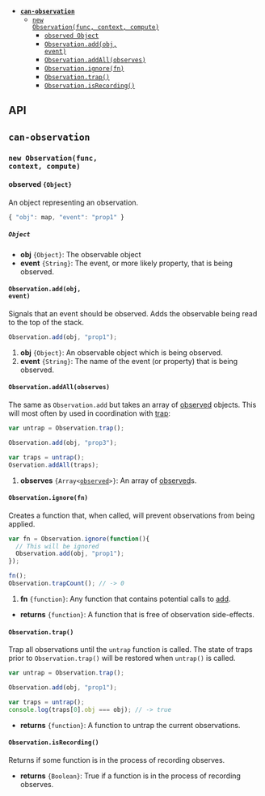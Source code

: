 
- <code>[__can-observation__ ](#can-observation-)</code>
  - <code>[new Observation(func, context, compute)](#new-observationfunc-context-compute)</code>
    - <code>[observed Object](#observed-object)</code>
    - <code>[Observation.add(obj, event)](#observationaddobj-event)</code>
    - <code>[Observation.addAll(observes)](#observationaddallobserves)</code>
    - <code>[Observation.ignore(fn)](#observationignorefn)</code>
    - <code>[Observation.trap()](#observationtrap)</code>
    - <code>[Observation.isRecording()](#observationisrecording)</code>

## API


## <code>__can-observation__ </code>



### <code>new Observation(func, context, compute)</code>


#### observed `{Object}`

 
An object representing an observation.

```js
{ "obj": map, "event": "prop1" }
```




##### <code>Object</code>

- __obj__ <code>{Object}</code>:
  The observable object
- __event__ <code>{String}</code>:
  The event, or more likely property, that is being observed.
  

#### <code>Observation.add(obj, event)</code>


Signals that an event should be observed. Adds the observable being read to
the top of the stack.

```js
Observation.add(obj, "prop1");
```


1. __obj__ <code>{Object}</code>:
  An observable object which is being observed.
1. __event__ <code>{String}</code>:
  The name of the event (or property) that is being observed.

#### <code>Observation.addAll(observes)</code>


The same as `Observation.add` but takes an array of [observed](#observed-object) objects.
This will most often by used in coordination with [trap](#observationtrap):

```js
var untrap = Observation.trap();

Observation.add(obj, "prop3");

var traps = untrap();
Oservation.addAll(traps);
```


1. __observes__ <code>{Array\<[observed](#observed-object)\>}</code>:
  An array of [observed](#observed-object)s.
  

#### <code>Observation.ignore(fn)</code>


Creates a function that, when called, will prevent observations from
being applied.

```js
var fn = Observation.ignore(function(){
  // This will be ignored
  Observation.add(obj, "prop1");
});

fn();
Observation.trapCount(); // -> 0
```


1. __fn__ <code>{function}</code>:
  Any function that contains potential calls to 
  [add](#observationaddobj-event).
  

- __returns__ <code>{function}</code>:
  A function that is free of observation side-effects.
  

#### <code>Observation.trap()</code>


Trap all observations until the `untrap` function is called. The state of 
traps prior to `Observation.trap()` will be restored when `untrap()` is called.

```js
var untrap = Observation.trap();

Observation.add(obj, "prop1");

var traps = untrap();
console.log(traps[0].obj === obj); // -> true
```


- __returns__ <code>{function}</code>:
  A function to untrap the current observations.
  

#### <code>Observation.isRecording()</code>


Returns if some function is in the process of recording observes.


- __returns__ <code>{Boolean}</code>:
  True if a function is in the process of recording observes.
  
